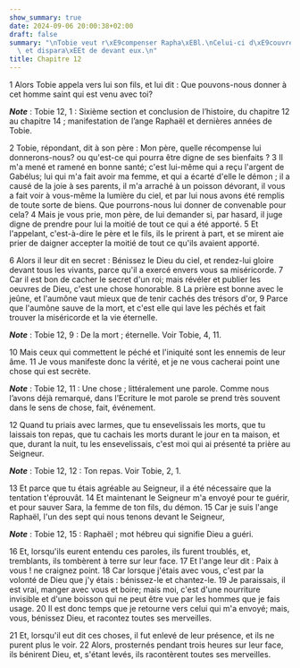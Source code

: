 ```yaml
---
show_summary: true
date: 2024-09-06 20:00:38+02:00
draft: false
summary: "\nTobie veut r\xE9compenser Rapha\xEBl.\nCelui-ci d\xE9couvre qui il est,\
  \ et dispara\xEEt de devant eux.\n"
title: Chapitre 12
---
```





1 Alors Tobie appela vers lui son fils, et lui dit : Que pouvons-nous donner à cet homme saint qui est venu avec toi?

***Note*** :  Tobie 12, 1 : Sixième section et conclusion de l’histoire, du chapitre 12 au chapitre 14 ; manifestation de l’ange Raphaël et dernières années de Tobie.

2 Tobie, répondant, dit à son père : Mon père, quelle récompense lui donnerons-nous? ou qu'est-ce qui pourra être digne de ses bienfaits ? 3 Il m'a mené et ramené en bonne santé; c'est lui-même qui a reçu l'argent de Gabélus; lui qui m'a fait avoir ma femme, et qui a écarté d'elle le démon ; il a causé de la joie à ses parents, il m'a arraché à un poisson dévorant, il vous a fait voir à vous-même la lumière du ciel, et par lui nous avons été remplis de toute sorte de biens. Que pourrons-nous lui donner de convenable pour cela? 4 Mais je vous prie, mon père, de lui demander si, par hasard, il juge digne de prendre pour lui la moitié de tout ce qui a été apporté. 5 Et l'appelant, c'est-à-dire le père et le fils, ils le prirent à part, et se mirent aie prier de daigner accepter la moitié de tout ce qu'ils avaient apporté.


6 Alors il leur dit en secret : Bénissez le Dieu du ciel, et rendez-lui gloire devant tous les vivants, parce qu'il a exercé envers vous sa miséricorde. 7 Car il est bon de cacher le secret d'un roi; mais révéler et publier les oeuvres de Dieu, c'est une chose honorable. 8 La prière est bonne avec le jeûne, et l'aumône vaut mieux que de tenir cachés des trésors d'or, 9 Parce que l'aumône sauve de la mort, et c'est elle qui lave les péchés et fait trouver la miséricorde et la vie éternelle.

***Note*** :  Tobie 12, 9 : De la mort ; éternelle. Voir Tobie, 4, 11.

10 Mais ceux qui commettent le péché et l'iniquité sont les ennemis de leur âme. 11 Je vous manifeste donc la vérité, et je ne vous cacherai point une chose qui est secrète.

***Note*** :  Tobie 12, 11 : Une chose ; littéralement une parole. Comme nous l’avons déjà remarqué, dans l’Ecriture le mot parole se prend très souvent dans le sens de chose, fait, événement.

12 Quand tu priais avec larmes, que tu ensevelissais les morts, que tu laissais ton repas, que tu cachais les morts durant le jour en ta maison, et que, durant la nuit, tu les ensevelissais, c'est moi qui ai présenté ta prière au Seigneur.

***Note*** :  Tobie 12, 12 : Ton repas. Voir Tobie, 2, 1.

13 Et parce que tu étais agréable au Seigneur, il a été nécessaire que la tentation t'éprouvât. 14 Et maintenant le Seigneur m'a envoyé pour te guérir, et pour sauver Sara, la femme de ton fils, du démon. 15 Car je suis l'ange Raphaël, l'un des sept qui nous tenons devant le Seigneur,

***Note*** :  Tobie 12, 15 : Raphaël ; mot hébreu qui signifie Dieu a guéri.


16 Et, lorsqu'ils eurent entendu ces paroles, ils furent troublés, et, tremblants, ils tombèrent à terre sur leur face. 17 Et l'ange leur dit : Paix à vous ! ne craignez point. 18 Car lorsque j'étais avec vous, c'est par la volonté de Dieu que j'y étais : bénissez-le et chantez-le. 19 Je paraissais, il est vrai, manger avec vous et boire; mais moi, c'est d'une nourriture invisible et d'une boisson qui ne peut être vue par les hommes que je fais usage. 20 Il est donc temps que je retourne vers celui qui m'a envoyé; mais, vous, bénissez Dieu, et racontez toutes ses merveilles.


21 Et, lorsqu'il eut dit ces choses, il fut enlevé de leur présence, et ils ne purent plus le voir. 22 Alors, prosternés pendant trois heures sur leur face, ils bénirent Dieu, et, s'étant levés, ils racontèrent toutes ses merveilles.

